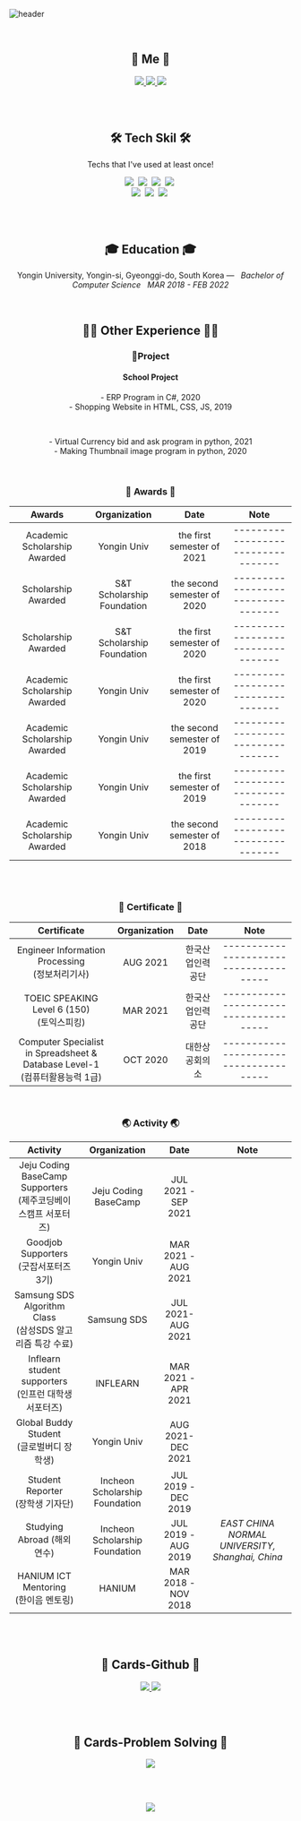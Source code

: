 
![header](https://capsule-render.vercel.app/api?type=soft&color=gradient&height=200&section=header&text=JungIn%20Yeon%20🌱&fontSize=70&fontColor=1C1C1C&animation=fadeIn&descAlign=20)


<br>
<h2 align="center">💜 Me 💜</h2>
<p align="center">
    <a href="https://eboong.tistory.com/">
        <img src="http://img.shields.io/badge/-Tech%20blog-black?style=flat-square&logo=github"/>
    </a>
    <a href="https://www.linkedin.com/in/%EC%A0%95%EC%9D%B8-%EC%97%B0-093682204/">
        <img src="https://img.shields.io/badge/-LinkedIn-blue?style=flat-square&logo=Linkedin&logoColor=white"/>
    </a>
    <a href="mailto:0206dus@gmail.com">
        <img src="https://img.shields.io/badge/Gmail-d14836?style=flat-square&logo=Gmail&logoColor=white"/>
    </a>
</p>
<br>  
 
<br>
<h2 align="center">🛠 Tech Skil 🛠</h2>
<p align="center">Techs that I've used at least once!</p>
<p align="center">
  <img src="https://img.shields.io/badge/Python-3766AB?style=flat-square&logo=Python&logoColor=white"/></a>&nbsp 
  <img src="https://img.shields.io/badge/Java-007396?style=flat-square&logo=Java&logoColor=white"/></a>&nbsp 
  <img src="https://img.shields.io/badge/C++-00599C?style=flat-square&logo=C%2B%2B&logoColor=white"/></a>&nbsp 
  <img src="https://img.shields.io/badge/C-A8B9CC?style=flat-square&logo=C&logoColor=white"/></a>&nbsp 
  <br>
  <img src="https://img.shields.io/badge/Javascript-ffb13b?style=flat-square&logo=javascript&logoColor=white"/></a>&nbsp 
  <img src="https://img.shields.io/badge/css-1572B6?style=flat-square&logo=css3&logoColor=white"/></a>&nbsp 
  <img src="https://img.shields.io/badge/Mysql-E6B91E?style=flat-square&logo=MySql&logoColor=white"/></a>&nbsp 
</p>
<br>

<br>
<h2 align="center">🎓 Education 🎓</h2>
<p align="center">
Yongin University, Yongin-si, Gyeonggi-do, South Korea —  &nbsp; <em>Bachelor of Computer Science &nbsp;   MAR  2018 - FEB  2022</em>
</p>   

<br>
<h2 align="center">🙆‍♀️ Other Experience 🙆‍♀️</h2>
<h3 align="center"> 📝Project </h3>
<h4 align="center"><b>School Project</b></h4>
<p align="center">
- ERP Program in C#, 2020
<br>
- Shopping Website in HTML, CSS, JS, 2019
</p>
<br>

<p align="center">        
- Virtual Currency bid and ask program in python, 2021
<br>
- Making Thumbnail image program in python, 2020
</p>

<br>
<h3 align="center">🏅 Awards 🏅</h3>

|Awards|Organization|Date|Note|
|:---:|:---:|:---:|:---:|
|Academic Scholarship Awarded|Yongin Univ|the first semester of 2021|----------------------------------|
|Scholarship Awarded|S&T Scholarship Foundation|the second semester of 2020|----------------------------------|
|Scholarship Awarded|S&T Scholarship Foundation|the first semester of 2020|----------------------------------|
|Academic Scholarship Awarded|Yongin Univ|the first semester of 2020|----------------------------------|
|Academic Scholarship Awarded|Yongin Univ|the second semester of 2019|----------------------------------|
|Academic Scholarship Awarded|Yongin Univ|the first semester of 2019|----------------------------------|
|Academic Scholarship Awarded|Yongin Univ|the second semester of 2018|----------------------------------|

<br>

<br>
    
<h3 align="center"> 📖 Certificate 📖</h3>

|Certificate|Organization|Date|Note|
|:---:|:---:|:---:|:---:|
|Engineer Information Processing<br>(정보처리기사)|AUG 2021|한국산업인력공단|--------------------------------------|
|TOEIC SPEAKING Level 6 (150)<br>(토익스피킹)|MAR 2021|한국산업인력공단|--------------------------------------|
|Computer Specialist in Spreadsheet & Database Level-1<br>(컴퓨터활용능력 1급)|OCT 2020|대한상공회의소|--------------------------------------|

<br>

<h3 align="center">🌏 Activity 🌏</h3>

|Activity|Organization|Date|Note|
|:---:|:---:|:---:|:---:|
|Jeju Coding BaseCamp Supporters<br>(제주코딩베이스캠프 서포터즈)|Jeju Coding BaseCamp|JUL 2021 - SEP 2021||
|Goodjob Supporters<br>(굿잡서포터즈 3기)|Yongin Univ|MAR 2021 - AUG 2021||
|Samsung SDS Algorithm Class<br>(삼성SDS 알고리즘 특강 수료)|Samsung SDS|JUL 2021-AUG 2021||
|Inflearn student supporters<br>(인프런 대학생 서포터즈)|INFLEARN|MAR 2021 - APR 2021||
|Global Buddy Student<br>(글로벌버디 장학생)|Yongin Univ|AUG 2021-DEC 2021||
|Student Reporter<br>(장학생 기자단)|Incheon Scholarship Foundation|JUL 2019 - DEC 2019||
|Studying Abroad (해외연수)|Incheon Scholarship Foundation|JUL 2019 - AUG 2019|<em>EAST CHINA NORMAL UNIVERSITY, Shanghai, China</em>|
|HANIUM ICT Mentoring<br>(한이음 멘토링)|HANIUM|MAR 2018 - NOV 2018||

<br>

<br>
<h2 align="center">📍 Cards-Github 📍</h2>
<p align="center">
    <a href="https://github.com/yeonjungin/">
        <img src="https://github-readme-stats.vercel.app/api?username=yeonjungin&theme=radical"/>
    </a>
    <a href="https://github.com/yeonjungin/">
        <img src="https://github-readme-stats.vercel.app/api/top-langs/?username=yeonjungin&layout=compact&theme=radical"/>
    </a>
</p>
<br>


<br>
<h2 align="center">📍 Cards-Problem Solving 📍</h2>
<p align="center">
    <a href="https://solved.ac/dswjddls/">
        <img src="http://mazassumnida.wtf/api/v2/generate_badge?boj=dswjddls"/>
    </a>
</p>
<br>


<br>
<p align="center">
  <a href="https://hits.seeyoufarm.com"><img src="https://hits.seeyoufarm.com/api/count/incr/badge.svg?url=https%3A%2F%2Fgithub.com%2Fyeonjungin&count_bg=%23ED6DA3&title_bg=%2386757E&icon=github.svg&icon_color=%23E1DEDE&title=hits&edge_flat=false"/></a>
</p>
<br>

